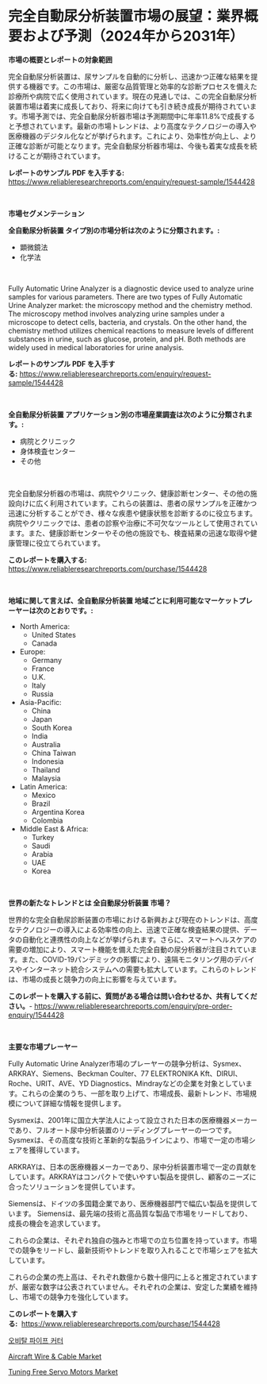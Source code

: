 <p><h1>完全自動尿分析装置市場の展望：業界概要および予測（2024年から2031年）</h1></p><p><strong>市場の概要とレポートの対象範囲</strong></p>
<p><p>完全自動尿分析装置は、尿サンプルを自動的に分析し、迅速かつ正確な結果を提供する機器です。この市場は、厳密な品質管理と効率的な診断プロセスを備えた診療所や病院で広く使用されています。現在の見通しでは、この完全自動尿分析装置市場は着実に成長しており、将来に向けても引き続き成長が期待されています。市場予測では、完全自動尿分析器市場は予測期間中に年率11.8%で成長すると予想されています。最新の市場トレンドは、より高度なテクノロジーの導入や医療機器のデジタル化などが挙げられます。これにより、効率性が向上し、より正確な診断が可能となります。完全自動尿分析器市場は、今後も着実な成長を続けることが期待されています。</p></p>
<p><strong>レポートのサンプル PDF を入手する:</strong> <a href="https://www.reliableresearchreports.com/enquiry/request-sample/1544428">https://www.reliableresearchreports.com/enquiry/request-sample/1544428</a></p>
<p>&nbsp;</p>
<p><strong>市場セグメンテーション</strong></p>
<p><strong>全自動尿分析装置 タイプ別の市場分析は次のように分類されます。:</strong></p>
<p><ul><li>顕微鏡法</li><li>化学法</li></ul></p>
<p>&nbsp;</p>
<p><p>Fully Automatic Urine Analyzer is a diagnostic device used to analyze urine samples for various parameters. There are two types of Fully Automatic Urine Analyzer market: the microscopy method and the chemistry method. The microscopy method involves analyzing urine samples under a microscope to detect cells, bacteria, and crystals. On the other hand, the chemistry method utilizes chemical reactions to measure levels of different substances in urine, such as glucose, protein, and pH. Both methods are widely used in medical laboratories for urine analysis.</p></p>
<p><strong>レポートのサンプル PDF を入手する:</strong>&nbsp;<a href="https://www.reliableresearchreports.com/enquiry/request-sample/1544428">https://www.reliableresearchreports.com/enquiry/request-sample/1544428</a></p>
<p>&nbsp;</p>
<p><strong> 全自動尿分析装置 アプリケーション別の市場産業調査は次のように分類されます。:</strong></p>
<p><ul><li>病院とクリニック</li><li>身体検査センター</li><li>その他</li></ul></p>
<p>&nbsp;</p>
<p><p>完全自動尿分析器の市場は、病院やクリニック、健康診断センター、その他の施設向けに広く利用されています。これらの装置は、患者の尿サンプルを正確かつ迅速に分析することができ、様々な疾患や健康状態を診断するのに役立ちます。病院やクリニックでは、患者の診察や治療に不可欠なツールとして使用されています。また、健康診断センターやその他の施設でも、検査結果の迅速な取得や健康管理に役立てられています。</p></p>
<p><strong>このレポートを購入する:</strong>&nbsp; <a href="https://www.reliableresearchreports.com/purchase/1544428">https://www.reliableresearchreports.com/purchase/1544428</a></p>
<p>&nbsp;</p>
<p><strong>地域に関して言えば、全自動尿分析装置 地域ごとに利用可能なマーケットプレーヤーは次のとおりです。:</strong></p>
<p><ul>
    <li>
        North America:
        <ul>
            <li>United States</li>
            <li>Canada</li>
        </ul>
    </li>
    <li>
        Europe:
        <ul>
            <li>Germany</li>
            <li>France</li>
            <li>U.K.</li>
            <li>Italy</li>
            <li>Russia</li>
        </ul>
    </li>
    <li>
        Asia-Pacific:
        <ul>
            <li>China</li>
            <li>Japan</li>
            <li>South Korea</li>
            <li>India</li>
            <li>Australia</li>
            <li>China Taiwan</li>
            <li>Indonesia</li>
            <li>Thailand</li>
            <li>Malaysia</li>
        </ul>
    </li>
    <li>
        Latin America:
        <ul>
            <li>Mexico</li>
            <li>Brazil</li>
            <li>Argentina Korea</li>
            <li>Colombia</li>
        </ul>
    </li>
    <li>
        Middle East & Africa:
        <ul>
            <li>Turkey</li>
            <li>Saudi</li>
            <li>Arabia</li>
            <li>UAE</li>
            <li>Korea</li>
        </ul>
    </li>
    </ul></p>
<p>&nbsp;</p>
<p><strong>世界の新たなトレンドとは 全自動尿分析装置 市場？</strong></p>
<p><p>世界的な完全自動尿診断装置の市場における新興および現在のトレンドは、高度なテクノロジーの導入による効率性の向上、迅速で正確な検査結果の提供、データの自動化と連携性の向上などが挙げられます。さらに、スマートヘルスケアの需要の増加により、スマート機能を備えた完全自動の尿分析器が注目されています。また、COVID-19パンデミックの影響により、遠隔モニタリング用のデバイスやインターネット統合システムへの需要も拡大しています。これらのトレンドは、市場の成長と競争力の向上に影響を与えています。</p></p>
<p><strong>このレポートを購入する前に、質問がある場合は問い合わせるか、共有してください。</strong>- <a href="https://www.reliableresearchreports.com/enquiry/pre-order-enquiry/1544428">https://www.reliableresearchreports.com/enquiry/pre-order-enquiry/1544428</a></p>
<p>&nbsp;</p>
<p><strong>主要な市場プレーヤー</strong></p>
<p><p>Fully Automatic Urine Analyzer市場のプレーヤーの競争分析は、Sysmex、ARKRAY、Siemens、Beckman Coulter、77 ELEKTRONIKA Kft、DIRUI、Roche、URIT、AVE、YD Diagnostics、Mindrayなどの企業を対象としています。これらの企業のうち、一部を取り上げて、市場成長、最新トレンド、市場規模について詳細な情報を提供します。</p><p>Sysmexは、2001年に国立大学法人によって設立された日本の医療機器メーカーであり、フルオート尿中分析装置のリーディングプレーヤーの一つです。 Sysmexは、その高度な技術と革新的な製品ラインにより、市場で一定の市場シェアを獲得しています。</p><p>ARKRAYは、日本の医療機器メーカーであり、尿中分析装置市場で一定の貢献をしています。ARKRAYはコンパクトで使いやすい製品を提供し、顧客のニーズに合ったソリューションを提供しています。</p><p>Siemensは、ドイツの多国籍企業であり、医療機器部門で幅広い製品を提供しています。 Siemensは、最先端の技術と高品質な製品で市場をリードしており、成長の機会を追求しています。</p><p>これらの企業は、それぞれ独自の強みと市場での立ち位置を持っています。市場での競争をリードし、最新技術やトレンドを取り入れることで市場シェアを拡大しています。</p><p>これらの企業の売上高は、それぞれ数億から数十億円に上ると推定されていますが、厳密な数字は公表されていません。それぞれの企業は、安定した業績を維持し、市場での競争力を強化しています。</p></p>
<p><strong>このレポートを購入する:</strong>&nbsp;&nbsp;<a href="https://www.reliableresearchreports.com/purchase/1544428">https://www.reliableresearchreports.com/purchase/1544428</a></p>
<p><p><a href="https://github.com/JackieFauhey9089475/Market-Research-Report-List-1/blob/main/436014312398.md">오비탈 파이프 커터</a></p><p><a href="https://github.com/nathandecarvalho/Market-Research-Report-List-2/blob/main/aircraft-wire-cable-market.md">Aircraft Wire & Cable Market</a></p><p><a href="https://github.com/kosella/Market-Research-Report-List-2/blob/main/tuning-free-servo-motors-market.md">Tuning Free Servo Motors Market</a></p></p>